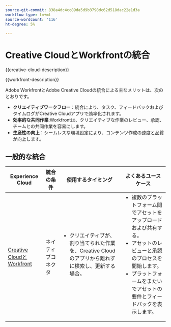 ```yaml
---
source-git-commit: 838a4dc4cc89da5d9b3798dc62d518dac22e1d3a
workflow-type: tm+mt
source-wordcount: '116'
ht-degree: 5%

---
```



# Creative CloudとWorkfrontの統合

{{creative-cloud-description}}

{{workfront-description}}

Adobe WorkfrontとAdobe Creative Cloudの統合による主なメリットは、次のとおりです。

+ **クリエイティブワークフロー**：統合により、タスク、フィードバックおよびタイムログがCreative Cloudアプリで効率化されます。
+ **効率的な共同作業**:Workfrontは、クリエイティブな作業のレビュー、承認、チームとの共同作業を容易にします。
+ **生産性の向上**：シームレスな環境設定により、コンテンツ作成の速度と品質が向上します。

## 一般的な統合

<table>
    <thead>
        <tr>
            <th>Experience Cloud</th>
            <th>統合の条件</th>
            <th>使用するタイミング</th>
            <th>よくあるユースケース</th>
        </tr>
    </thead>
    <tbody>
        <tr>
            <td><a href="https://experienceleague.adobe.com/docs/workfront-learn/tutorials-workfront/integrations/adobe-creative-cloud/use-adobe-workfront-extensions-for-creative-cloud.html" target="_blank" rel="noreferrer">Creative CloudとWorkfront</a></td>
            <td>ネイティブコネクタ</td>
            <td>
                <ul style="margin-top: 0;">
                    <li>クリエイティブが、割り当てられた作業を、Creative Cloudのアプリから離れずに検索し、更新する場合。</li>
                </ul>
            </td>
            <td>
              <ul style="margin-top: 0;">
                <li>複数のプラットフォーム間でアセットをアップロードおよび共有する。</li>
                <li>アセットのレビューと承認のプロセスを開始します。</li>
                <li>プラットフォームをまたいでアセットの要件とフィードバックを表示します。</li>  
              </ul>
            </td>
        </tr>       
    </tbody>          
</table>
